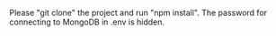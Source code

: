 Please "git clone" the project and run "npm install".
The password for connecting to MongoDB in .env is hidden.
